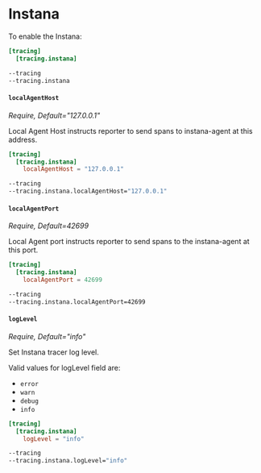 # Instana

To enable the Instana:

```toml tab="File"
[tracing]
  [tracing.instana]
```

```bash tab="CLI"
--tracing
--tracing.instana
```

#### `localAgentHost`

_Require, Default="127.0.0.1"_

Local Agent Host instructs reporter to send spans to instana-agent at this address.

```toml tab="File"
[tracing]
  [tracing.instana]
    localAgentHost = "127.0.0.1"
```

```bash tab="CLI"
--tracing
--tracing.instana.localAgentHost="127.0.0.1"
```

#### `localAgentPort`

_Require, Default=42699_

Local Agent port instructs reporter to send spans to the instana-agent at this port.

```toml tab="File"
[tracing]
  [tracing.instana]
    localAgentPort = 42699
```

```bash tab="CLI"
--tracing
--tracing.instana.localAgentPort=42699
```

#### `logLevel`

_Require, Default="info"_

Set Instana tracer log level.

Valid values for logLevel field are:

- `error`
- `warn`
- `debug`
- `info`

```toml tab="File"
[tracing]
  [tracing.instana]
    logLevel = "info"
```

```bash tab="CLI"
--tracing
--tracing.instana.logLevel="info"
```
